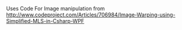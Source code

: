 ﻿Uses Code For Image manipulation from 
	http://www.codeproject.com/Articles/706984/Image-Warping-using-Simplified-MLS-in-Csharp-WPF
	


